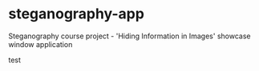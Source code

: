 # steganography-app
Steganography course project - 'Hiding Information in Images' showcase window application


test

